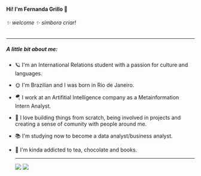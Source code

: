 #### Hi! I'm Fernanda Grillo :space_invader:


###### ✨ welcome ✨ simbora criar! 


<hr/>

##### A little bit about me:

- :ringed_planet: I'm an International Relations student with a passion for culture and languages. 
- :sun_with_face: I'm Brazilian and I was born in Rio de Janeiro.
- :parachute: I work at an Artifitial Intelligence company as a Metainformation Intern Analyst. 
- :rainbow: I love building things from scratch, being involved in projects and creating a sense of comunity with people around me. 
- 📚 I'm studying now to become a data analyst/business analyst.
- 🍃 I'm kinda addicted to tea, chocolate and books.
  
  <hr/>
  
  
  <div> 

  <a href = "mailto:fegrillo@yahoo.com.br"><img src="https://img.shields.io/badge/-Gmail-%23333?style=for-the-badge&logo=gmail&logoColor=white" target="_blank"></a>
  <a href="https://www.linkedin.com/in/fegrillo/" target="_blank"><img src="https://img.shields.io/badge/-LinkedIn-%230077B5?style=for-the-badge&logo=linkedin&logoColor=white" target="_blank"></a> 
  
</div>
